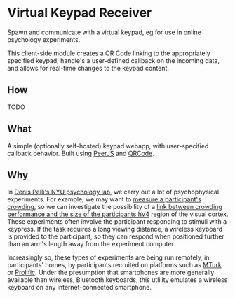 # Virtual Keypad Receiver

Spawn and communicate with a virtual keypad, eg for use in online psychology 
experiments. 

This client-side module creates a QR Code linking to the appropriately 
specified keypad, handle's a user-defined callback on the incoming data,
and allows for real-time changes to the keypad content.

## How
TODO

## What
A simple (optionally self-hosted) keypad webapp, with user-specified callback behavior.
Built using [PeerJS](https://www.npmjs.com/package/peerjs) and [QRCode](https://www.npmjs.com/package/qrcode).

## Why
In [Denis Pelli's NYU psychology lab](https://denispelli.com), 
we carry out a lot of psychophysical experiments. For example,
we may want to 
[measure a participant's crowding](https://www.biorxiv.org/content/10.1101/2021.04.12.439570v1), 
so we can investigate the possibility of a 
[link between crowding performance and the size of the participants hV4](https://jov.arvojournals.org/article.aspx?articleid=2749904) region of the visual cortex.
These experiments often involve the participant responding to stimuli
with a keypress. If the task requires a long viewing distance, a
wireless keyboard is provided to the participant, so they can respond
when positioned further than an arm's length away from the experiment computer.

Increasingly so, these types of experiments are being run remotely, 
in participants' homes, by participants recruited on platforms such as
[MTurk](https://en.wikipedia.org/wiki/Criticism_of_Amazon) 
or [Prolific](https://www.prolific.co). 
Under the presumption that smartphones are more
generally available than wireless, Bluetooth keyboards, this utlility
emulates a wireless keyboard on any internet-connected smartphone.
